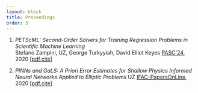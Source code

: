```yaml
---
layout: block
title: Proceedings 
order: 3
---
```


  1. _PETScML: Second-Order Solvers for Training Regression Problems in Scientific Machine Learning_  
Stefano Zampini, UZ, George Turkyyiah, David Elliot Keyes
[PASC'24](https://doi.org/10.1145/3659914.3659931), 2020  [[pdf](https://arxiv.org/pdf/2403.12188),[cite](./cite#item2)]  

  2. _PINNs and GaLS: A Priori Error Estimates for Shallow Physics Informed Neural Networks Applied to Elliptic Problems_ 
UZ
[IFAC-PapersOnLine](https://doi.org/10.1016/j.ifacol.2022.09.072), 2020  [[pdf](https://arxiv.org/pdf/2202.01059),[cite](./cite#item1)]  

<!--more-->